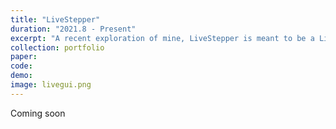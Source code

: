 ```yaml
---
title: "LiveStepper"
duration: "2021.8 - Present"
excerpt: "A recent exploration of mine, LiveStepper is meant to be a Live Programming environment for constructing and debugging event handler code. Current efforts involve (1) a preliminary design and implementation of LiveStepper, and (2) a need-finding study to better understand the struggles of event handling and DOM manipulation and to improve the design of LiveStepper."
collection: portfolio
paper:
code:
demo:
image: livegui.png
---
```


Coming soon
